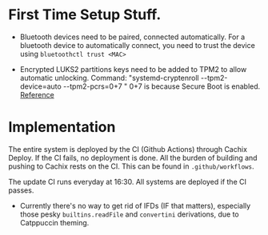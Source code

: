 # First Time Setup Stuff.
* Bluetooth devices need to be paired, connected automatically. For a bluetooth device to automatically connect, you need to trust the device using `bluetoothctl trust <MAC>`

* Encrypted LUKS2 partitions keys need to be added to TPM2 to allow automatic unlocking.
Command: "systemd-cryptenroll --tpm2-device=auto --tpm2-pcrs=0+7 <Encrypted partition>"
0+7 is because Secure Boot is enabled. [Reference](https://wiki.archlinux.org/title/Systemd-cryptenroll#Trusted_Platform_Module)

# Implementation
The entire system is deployed by the CI (Github Actions) through Cachix Deploy. If the CI fails, no deployment is done. All the burden of building and pushing to Cachix rests on the CI. This can be found in `.github/workflows`.

The update CI runs everyday at 16:30. All systems are deployed if the CI passes.

* Currently there's no way to get rid of IFDs (IF that matters), especially those pesky `builtins.readFile` and `convertini` derivations, due to Catppuccin theming.
